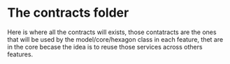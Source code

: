 # The contracts folder

Here is where all the contracts will exists, those contatracts are the ones that will be used by the model/core/hexagon class in each feature, thet are in the core becase the idea is to reuse those services across others features.